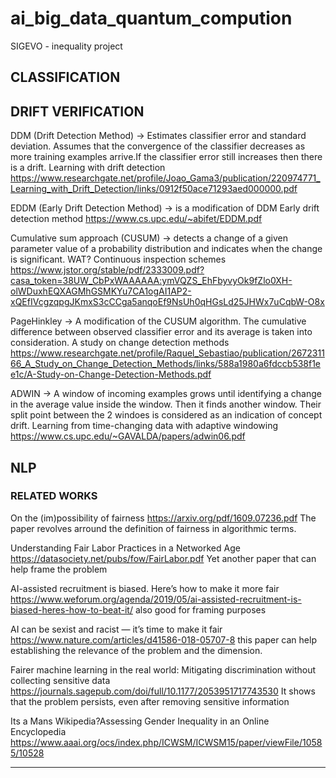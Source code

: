 # ai_big_data_quantum_compution
SIGEVO -  inequality project

## CLASSIFICATION 

## DRIFT VERIFICATION 

DDM (Drift Detection Method) -> Estimates classifier error and standard deviation. Assumes that the convergence of the classifier decreases as more training examples arrive.If the classifier error still increases then there is a drift. 
  Learning with drift detection
  https://www.researchgate.net/profile/Joao_Gama3/publication/220974771_Learning_with_Drift_Detection/links/0912f50ace71293aed000000.pdf
  
EDDM (Early Drift Detection Method) -> is a modification of DDM
  Early drift detection method
  https://www.cs.upc.edu/~abifet/EDDM.pdf
 
Cumulative sum approach (CUSUM) ->  detects a change of a given parameter value of a probability distribution and indicates when the change is significant. WAT?
  Continuous inspection schemes
  https://www.jstor.org/stable/pdf/2333009.pdf?casa_token=38UW_CbPxWAAAAAA:ymVQZS_EhFbyvyOk9fZlo0XH-olWDuxhEQXAGMhGSMKYu7CA1ogAI1AP2-xQEfIVcgzqpgJKmxS3cCCga5anqoEf9NsUh0qHGsLd25JHWx7uCqbW-O8x

PageHinkley -> A modification of the CUSUM algorithm. The cumulative difference between observed classifier error and its average is taken into consideration. 
  A study on change detection methods
  https://www.researchgate.net/profile/Raquel_Sebastiao/publication/267231166_A_Study_on_Change_Detection_Methods/links/588a1980a6fdccb538f1ee1c/A-Study-on-Change-Detection-Methods.pdf
  
  ADWIN -> A window of incoming examples grows until identifying a change in the average value inside the window. Then it finds another window. Their split point between the 2 windoes is considered as an indication of concept drift.
  Learning from time-changing data with adaptive windowing
  https://www.cs.upc.edu/~GAVALDA/papers/adwin06.pdf
## NLP 


### RELATED WORKS 
On the (im)possibility of fairness
https://arxiv.org/pdf/1609.07236.pdf
The paper revolves arround the definition of fairness in algorithmic terms.

Understanding Fair Labor Practices in a Networked Age
https://datasociety.net/pubs/fow/FairLabor.pdf
Yet another paper that can help frame the problem

AI-assisted recruitment is biased. Here’s how to make it more fair
https://www.weforum.org/agenda/2019/05/ai-assisted-recruitment-is-biased-heres-how-to-beat-it/
also good for framing purposes

AI can be sexist and racist — it’s time to make it fair
https://www.nature.com/articles/d41586-018-05707-8 this paper can help establishing the relevance of the problem and the dimension.


Fairer machine learning in the real world: Mitigating discrimination without collecting sensitive data 
https://journals.sagepub.com/doi/full/10.1177/2053951717743530
It shows that the problem persists, even after removing sensitive information

Its a Mans Wikipedia?Assessing Gender Inequality in an Online Encyclopedia
https://www.aaai.org/ocs/index.php/ICWSM/ICWSM15/paper/viewFile/10585/10528


---
